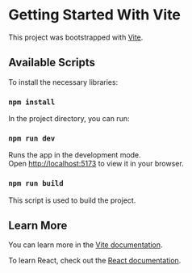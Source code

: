 # Getting Started With Vite

This project was bootstrapped with [Vite](https://vite.dev/guide/).

## Available Scripts

To install the necessary libraries:

### `npm install`

In the project directory, you can run:

### `npm run dev`

Runs the app in the development mode.\
Open [http://localhost:5173](http://localhost:5173) to view it in your browser.

### `npm run build`

This script is used to build the project.

## Learn More

You can learn more in the [Vite documentation](https://vite.dev/guide/).

To learn React, check out the [React documentation](https://reactjs.org/).
